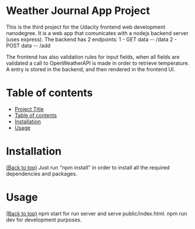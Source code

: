 <!-- Add banner here -->

# Weather Journal App Project
This is the third project for the Udacity frontend web development nanodegree.
It is a web app that comunicates with a nodejs backend server (uses express).
The backend has 2 endpoints:
1 - GET data -- /data
2 - POST data -- /add

The frontend has also validation rules for input fields, when all fields are validated a call to OpenWeatherAPI is made in order to retrieve temperature.
A entry is stored in the backend, and then rendered in the frontend UI.


# Table of contents

- [Project Title](#weather-journal-app-project)
- [Table of contents](#table-of-contents)
- [Installation](#installation)
- [Usage](#usage)

# Installation
[(Back to top)](#table-of-contents)
Just run "npm install" in order to install all the required dependencies and packages.


# Usage
[(Back to top)](#table-of-contents)
npm start for run server and serve public/index.html.
npm run dev for development purposes.